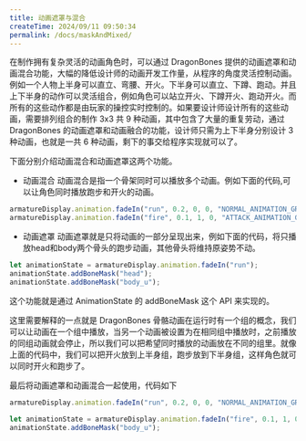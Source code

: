 ```yaml
---
title: 动画遮罩与混合
createTime: 2024/09/11 09:50:34
permalink: /docs/maskAndMixed/
---
```

在制作拥有复杂灵活的动画角色时，可以通过 DragonBones 提供的动画遮罩和动画混合功能，大幅的降低设计师的动画开发工作量，从程序的角度灵活控制动画。例如一个人物上半身可以直立、弯腰、开火。下半身可以直立、下蹲、跑动。并且上下半身的动作可以灵活组合，例如角色可以站立开火、下蹲开火、跑动开火。而所有的这些动作都是由玩家的操控实时控制的。如果要设计师设计所有的这些动画，需要排列组合的制作 3x3 共 9 种动画，其中包含了大量的重复劳动，通过 DragonBones 的动画遮罩和动画融合的功能，设计师只需为上下半身分别设计 3 种动画，也就是一共 6 种动画，剩下的事交给程序实现就可以了。

下面分别介绍动画混合和动画遮罩这两个功能。

* 动画混合
动画混合是指一个骨架同时可以播放多个动画。例如下面的代码,可以让角色同时播放跑步和开火的动画。

~~~javascript
armatureDisplay.animation.fadeIn("run", 0.2, 0, 0, "NORMAL_ANIMATION_GROUP");
armatureDisplay.animation.fadeIn("fire", 0.1, 1, 0, "ATTACK_ANIMATION_GROUP");
~~~

* 动画遮罩
动画遮罩就是只将动画的一部分呈现出来，例如下面的代码，将只播放head和body两个骨头的跑步动画，其他骨头将维持原姿势不动。

~~~javascript
let animationState = armatureDisplay.animation.fadeIn("run");
animationState.addBoneMask("head");
animationState.addBoneMask("body_u");
~~~

这个功能就是通过 AnimationState 的 addBoneMask 这个 API 来实现的。

这里需要解释的一点就是 DragonBones 骨骼动画在运行时有一个组的概念，我们可以让动画在一个组中播放，当另一个动画被设置为在相同组中播放时，之前播放的同组动画就会停止，所以我们可以把希望同时播放的动画放在不同的组里。就像上面的代码中，我们可以把开火放到上半身组，跑步放到下半身组，这样角色就可以同时开火和跑步了。

最后将动画遮罩和动画混合一起使用，代码如下

~~~javascript
armatureDisplay.animation.fadeIn("run", 0.2, 0, 0, "NORMAL_ANIMATION_GROUP");

let animationState = armatureDisplay.animation.fadeIn("fire", 0.1, 1, 0, "ATTACK_ANIMATION_GROUP");
animationState.addBoneMask("body_u");
~~~
